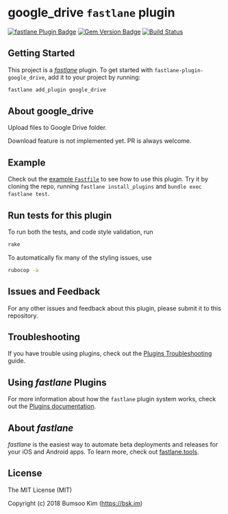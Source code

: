 # google_drive `fastlane` plugin

[![fastlane Plugin Badge](https://rawcdn.githack.com/fastlane/fastlane/master/fastlane/assets/plugin-badge.svg)](https://rubygems.org/gems/fastlane-plugin-google_drive)
[![Gem Version Badge](https://badge.fury.io/rb/fastlane-plugin-google_drive.svg)](https://badge.fury.io/rb/fastlane-plugin-google_drive)
[![Build Status](https://travis-ci.org/bskim45/fastlane-plugin-google_drive.svg?branch=master)](https://travis-ci.org/bskim45/fastlane-plugin-google_drive)

## Getting Started

This project is a [_fastlane_](https://github.com/fastlane/fastlane) plugin. To get started with `fastlane-plugin-google_drive`, add it to your project by running:

```bash
fastlane add_plugin google_drive
```

## About google_drive

Upload files to Google Drive folder.

Download feature is not implemented yet. PR is always welcome.

## Example

Check out the [example `Fastfile`](fastlane/Fastfile) to see how to use this plugin. Try it by cloning the repo, running `fastlane install_plugins` and `bundle exec fastlane test`.

## Run tests for this plugin

To run both the tests, and code style validation, run

```bash
rake
```

To automatically fix many of the styling issues, use

```bash
rubocop -a
```

## Issues and Feedback

For any other issues and feedback about this plugin, please submit it to this repository.

## Troubleshooting

If you have trouble using plugins, check out the [Plugins Troubleshooting](https://docs.fastlane.tools/plugins/plugins-troubleshooting/) guide.

## Using _fastlane_ Plugins

For more information about how the `fastlane` plugin system works, check out the [Plugins documentation](https://docs.fastlane.tools/plugins/create-plugin/).

## About _fastlane_

_fastlane_ is the easiest way to automate beta deployments and releases for your iOS and Android apps. To learn more, check out [fastlane.tools](https://fastlane.tools).

## License

The MIT License (MIT)

Copyright (c) 2018 Bumsoo Kim (<https://bsk.im>)
